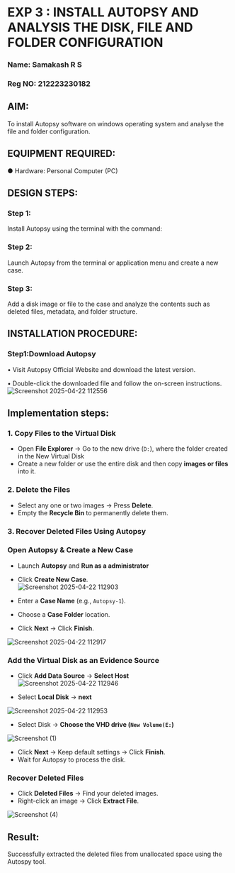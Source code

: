 # EXP 3 : INSTALL AUTOPSY AND ANALYSIS THE DISK, FILE AND FOLDER CONFIGURATION

### Name: Samakash R S
### Reg NO: 212223230182

## AIM:
To install Autopsy software on windows operating system and analyse the file and folder configuration.

## EQUIPMENT REQUIRED:
● Hardware: Personal Computer (PC)

## DESIGN STEPS:
### Step 1:
Install Autopsy using the terminal with the command:

### Step 2:
Launch Autopsy from the terminal or application menu and create a new case.

### Step 3:
Add a disk image or file to the case and analyze the contents such as deleted files, metadata, and folder structure.

## INSTALLATION PROCEDURE:
### Step1:Download Autopsy
• Visit Autopsy Official Website and download the latest version.

• Double-click the downloaded file and follow the on-screen instructions.
![Screenshot 2025-04-22 112556](https://github.com/user-attachments/assets/30fc778c-4685-4d3d-83a8-82f836dd2d55)


## **Implementation steps:**

### **1. Copy Files to the Virtual Disk**  
- Open **File Explorer** → Go to the new drive (`D:`), where the folder created in the New Virtual Disk
- Create a new folder or use the entire disk and then copy **images or files** into it.  

### **2. Delete the Files**  
- Select any one or two images → Press **Delete**.  
- Empty the **Recycle Bin** to permanently delete them.  

### **3. Recover Deleted Files Using Autopsy**  
### **Open Autopsy & Create a New Case** 

- Launch **Autopsy** and **Run as a administrator**  
- Click **Create New Case**.  
![Screenshot 2025-04-22 112903](https://github.com/user-attachments/assets/4db8a848-91f5-4b97-856d-8226df41b6c0)


- Enter a **Case Name** (e.g., `Autopsy-1`).  
- Choose a **Case Folder** location.  
- Click **Next** → Click **Finish**.  

![Screenshot 2025-04-22 112917](https://github.com/user-attachments/assets/c3a8975e-4bd3-4783-80d5-e482c3ab5e11)


### **Add the Virtual Disk as an Evidence Source**  
- Click **Add Data Source**  → **Select Host**
![Screenshot 2025-04-22 112946](https://github.com/user-attachments/assets/c74f240c-002a-4754-bd6f-7ce5e381282e)


- Select **Local Disk** → **next** 

![Screenshot 2025-04-22 112953](https://github.com/user-attachments/assets/763dd65b-07ab-47fa-8fa8-b091e86aca00)



- Select Disk → **Choose the VHD drive (`New Volume(E:`)**

![Screenshot (1)](https://github.com/user-attachments/assets/7d8e838f-0d9f-4ff5-9c40-49871aba673d)



- Click **Next** → Keep default settings → Click **Finish**.  
- Wait for Autopsy to process the disk.  

### **Recover Deleted Files**  


- Click **Deleted Files** → Find your deleted images.  
- Right-click an image → Click **Extract File**.  


![Screenshot (4)](https://github.com/user-attachments/assets/c86fd234-0f50-44d8-9a42-5bc324b1c277)



## Result:
Successfully extracted the deleted files from unallocated space using the Autospy tool.
